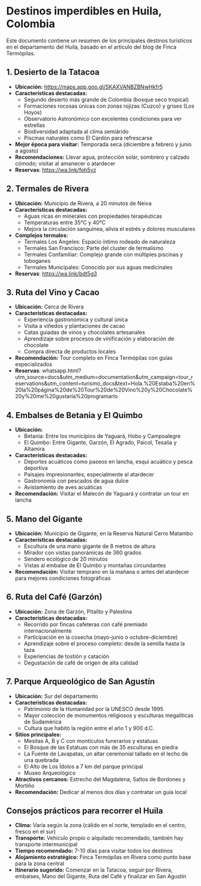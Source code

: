 # Destinos imperdibles en Huila, Colombia

Este documento contiene un resumen de los principales destinos turísticos en el departamento del Huila, basado en el artículo del blog de Finca Termópilas.

## 1. Desierto de la Tatacoa

- **Ubicación:** https://maps.app.goo.gl/SKAXVANBZBNwHkfr5
- **Características destacadas:**
  - Segundo desierto más grande de Colombia (bosque seco tropical)
  - Formaciones rocosas únicas con zonas rojizas (Cuzco) y grises (Los Hoyos)
  - Observatorio Astronómico con excelentes condiciones para ver estrellas
  - Biodiversidad adaptada al clima semiárido
  - Piscinas naturales como El Cardón para refrescarse
- **Mejor época para visitar:** Temporada seca (diciembre a febrero y junio a agosto)
- **Recomendaciones:** Llevar agua, protección solar, sombrero y calzado cómodo; visitar al amanecer o atardecer
- **Reservas**: https://wa.link/foh5vz

## 2. Termales de Rivera

- **Ubicación:** Municipio de Rivera, a 20 minutos de Neiva
- **Características destacadas:**
  - Aguas ricas en minerales con propiedades terapéuticas
  - Temperaturas entre 35°C y 40°C
  - Mejora la circulación sanguínea, alivia el estrés y dolores musculares
- **Complejos termales:**
  - Termales Los Ángeles: Espacio íntimo rodeado de naturaleza
  - Termales San Francisco: Parte del cluster de termalismo
  - Termales Confamiliar: Complejo grande con múltiples piscinas y toboganes
  - Termales Municipales: Conocido por sus aguas medicinales
- **Reservas**: https://wa.link/bdt5g3

## 3. Ruta del Vino y Cacao

- **Ubicación:** Cerca de Rivera
- **Características destacadas:**
  - Experiencia gastronómica y cultural única
  - Visita a viñedos y plantaciones de cacao
  - Catas guiadas de vinos y chocolates artesanales
  - Aprendizaje sobre procesos de vinificación y elaboración de chocolate
  - Compra directa de productos locales
- **Recomendación:** Tour completo en Finca Termópilas con guías especializados
- **Reservas**: whatsapp.html?utm_source=docs&utm_medium=documentation&utm_campaign=tour_reservations&utm_content=turismo_docs&text=Hola.%20Estaba%20en%20la%20página%20de%20Tour%20de%20Vino%20y%20Chocolate%20y%20me%20gustaría%20programarlo

## 4. Embalses de Betania y El Quimbo

- **Ubicación:**
  - Betania: Entre los municipios de Yaguará, Hobo y Campoalegre
  - El Quimbo: Entre Gigante, Garzón, El Agrado, Paicol, Tesalia y Altamira
- **Características destacadas:**
  - Deportes acuáticos como paseos en lancha, esquí acuático y pesca deportiva
  - Paisajes impresionantes, especialmente al atardecer
  - Gastronomía con pescados de agua dulce
  - Avistamiento de aves acuáticas
- **Recomendación:** Visitar el Malecón de Yaguará y contratar un tour en lancha

## 5. Mano del Gigante

- **Ubicación:** Municipio de Gigante, en la Reserva Natural Cerro Matambo
- **Características destacadas:**
  - Escultura de una mano gigante de 8 metros de altura
  - Mirador con vistas panorámicas de 360 grados
  - Sendero ecológico de 20 minutos
  - Vistas al embalse de El Quimbo y montañas circundantes
- **Recomendación:** Visitar temprano en la mañana o antes del atardecer para mejores condiciones fotográficas

## 6. Ruta del Café (Garzón)

- **Ubicación:** Zona de Garzón, Pitalito y Palestina
- **Características destacadas:**
  - Recorrido por fincas cafeteras con café premiado internacionalmente
  - Participación en la cosecha (mayo-junio o octubre-diciembre)
  - Aprendizaje sobre el proceso completo: desde la semilla hasta la taza
  - Experiencias de tostión y catación
  - Degustación de café de origen de alta calidad

## 7. Parque Arqueológico de San Agustín

- **Ubicación:** Sur del departamento
- **Características destacadas:**
  - Patrimonio de la Humanidad por la UNESCO desde 1995
  - Mayor colección de monumentos religiosos y esculturas megalíticas de Sudamérica
  - Cultura que habitó la región entre el año 1 y 900 d.C.
- **Sitios principales:**
  - Mesitas A, B y C con montículos funerarios y estatuas
  - El Bosque de las Estatuas con más de 35 esculturas en piedra
  - La Fuente de Lavapatas, un altar ceremonial tallado en el lecho de una quebrada
  - El Alto de Los Ídolos a 7 km del parque principal
  - Museo Arqueológico
- **Atractivos cercanos:** Estrecho del Magdalena, Saltos de Bordones y Mortiño
- **Recomendación:** Dedicar al menos dos días y contratar un guía local

## Consejos prácticos para recorrer el Huila

- **Clima:** Varía según la zona (cálido en el norte, templado en el centro, fresco en el sur)
- **Transporte:** Vehículo propio o alquilado recomendado, también hay transporte intermunicipal
- **Tiempo recomendado:** 7-10 días para visitar todos los destinos
- **Alojamiento estratégico:** Finca Termópilas en Rivera como punto base para la zona central
- **Itinerario sugerido:** Comenzar en la Tatacoa, seguir por Rivera, embalses, Mano del Gigante, Ruta del Café y finalizar en San Agustín
